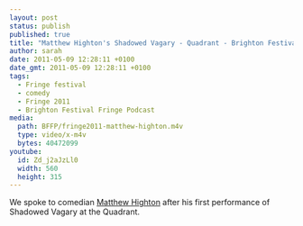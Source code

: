 ```yaml
---
layout: post
status: publish
published: true
title: "Matthew Highton's Shadowed Vagary - Quadrant - Brighton Festival Fringe 2011"
author: sarah
date: 2011-05-09 12:28:11 +0100
date_gmt: 2011-05-09 12:28:11 +0100
tags:
  - Fringe festival
  - comedy
  - Fringe 2011
  - Brighton Festival Fringe Podcast
media:
  path: BFFP/fringe2011-matthew-highton.m4v
  type: video/x-m4v
  bytes: 40472099
youtube:
  id: Zd_j2aJzLl0
  width: 560
  height: 315
---
```

We spoke to comedian <a title="http://matthewhighton.co.uk" href="http://matthewhighton.co.uk/" target="_blank">
Matthew Highton</a> after his first performance of Shadowed Vagary at the Quadrant.
